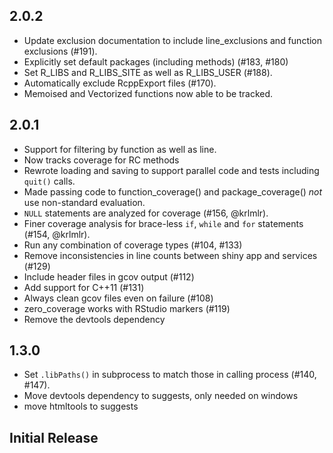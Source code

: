 ## 2.0.2 ##
* Update exclusion documentation to include line_exclusions and function
  exclusions (#191).
* Explicitly set default packages (including methods) (#183, #180)
* Set R_LIBS and R_LIBS_SITE as well as R_LIBS_USER (#188).
* Automatically exclude RcppExport files (#170).
* Memoised and Vectorized functions now able to be tracked.

## 2.0.1 ##
* Support for filtering by function as well as line.
* Now tracks coverage for RC methods
* Rewrote loading and saving to support parallel code and tests including
  `quit()` calls.
* Made passing code to function_coverage() and package_coverage() _not_ use
  non-standard evaluation.
* `NULL` statements are analyzed for coverage (#156, @krlmlr).
* Finer coverage analysis for brace-less `if`, `while` and `for` statements (#154, @krlmlr).
* Run any combination of coverage types (#104, #133)
* Remove inconsistencies in line counts between shiny app and services (#129)
* Include header files in gcov output (#112)
* Add support for C++11 (#131)
* Always clean gcov files even on failure (#108)
* zero_coverage works with RStudio markers (#119)
* Remove the devtools dependency

## 1.3.0 ##
* Set `.libPaths()` in subprocess to match those in calling process (#140, #147).
* Move devtools dependency to suggests, only needed on windows
* move htmltools to suggests

## Initial Release ##
